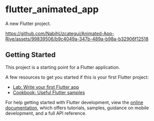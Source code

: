# flutter_animated_app

A new Flutter project.

https://github.com/NabihUzcategui/Animated-App-Rive/assets/99839506/b9c4049a-347b-489a-b98a-b32906f12518

## Getting Started

This project is a starting point for a Flutter application.

A few resources to get you started if this is your first Flutter project:

- [Lab: Write your first Flutter app](https://docs.flutter.dev/get-started/codelab)
- [Cookbook: Useful Flutter samples](https://docs.flutter.dev/cookbook)

For help getting started with Flutter development, view the
[online documentation](https://docs.flutter.dev/), which offers tutorials,
samples, guidance on mobile development, and a full API reference.
